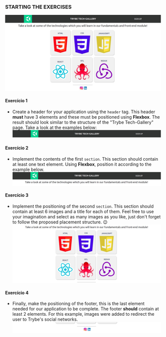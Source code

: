 ### STARTING THE EXERCISES

![Trybe Gallery Preview](images/trybe-tech-gallery.jpeg)

#### Exercício 1
- Create a header for your application using the `header` tag. This header **must** have 3 elements and these must be positioned using **Flexbox**. The result should look similar to the structure of the "Trybe Tech-Gallery" page. Take a look at the examples below:
![Header Exemple](images/trybe-tech-gallery-header.jpeg)

#### Exercício 2
- Implement the contents of the first `section`. This section should contain at least one text element. Using **Flexbox**, position it according to the example below.
![Text Sextion Exemple](images/trybe-tech-gallery-text.jpeg)

#### Exercício 3
- Implement the positioning of the second `section`. This section should contain at least 6 images and a title for each of them. Feel free to use your imagination and select as many images as you like, just don't forget to follow the proposed placement structure. 😉
![Gallery Cards Exemple](images/trybe-tech-gallery-cards.jpeg)

#### Exercício 4
- Finally, make the positioning of the footer, this is the last element needed for our application to be complete. The footer **should** contain at least 2 elements. For this example, images were added to redirect the user to Trybe's social networks.
![Gallery Footer Exemple](images/trybe-tech-gallery-footer.jpeg)
